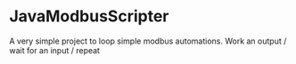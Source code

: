 # JavaModbusScripter
A very simple project to loop simple modbus automations. Work an output / wait for an input / repeat
